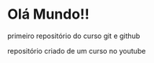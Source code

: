 # Olá Mundo!!
 primeiro repositório do curso git e github

 repositório criado de um curso no youtube
